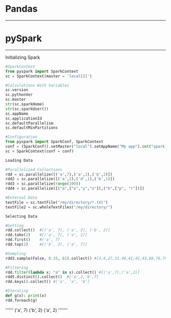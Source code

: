 # Pandas

---

# 

# pySpark

---

Initializing Spark


```python
#SparkContext
from pyspark import SparkContext
sc = SparkContext(master = 'local[2]')
```


```python
#Calculations With Variables
sc.version
sc.pythonVer
sc.master
str(sc.sparkHome)
str(sc.sparkUser())
sc.appName
sc.applicationId
sc.defaultParallelism
sc.defaultMinPartitions
```


```python
#Configuration
from pyspark import SparkConf, SparkContext
conf = (SparkConf().setMaster("local").setAppName("My app").set("spark.executor.memory", "1g"))
sc = SparkContext(conf = conf)
```


```python
Loading Data
```


```python
#Parallelized Collections
rdd = sc.parallelize([('a',7),('a',2),('b',2)])
rdd2 = sc.parallelize([('a',2),('d',1),('b',1)])
rdd3 = sc.parallelize(range(100))
rdd4 = sc.parallelize([("a",["x","y","z"]),("b",["p", "r"])])
```


```python
#External Data
textFile = sc.textFile("/my/directory/*.txt")
textFile2 = sc.wholeTextFiles("/my/directory/")
```


```python
Selecting Data
```


```python
#Getting
rdd.collect()  #[('a', 7), ('a', 2), ('b', 2)]
rdd.take(2)    #[('a', 7), ('a', 2)]
rdd.first()    #('a', 7)
rdd.top(2)     #[('b', 2), ('a', 7)]

#Sampling
rdd3.sample(False, 0.15, 81).collect() #[3,4,27,31,40,41,42,43,60,76,79,80,86,97]

#Filtering
rdd.filter(lambda x: "a" in x).collect() #[('a',7),('a',2)]
rdd5.distinct().collect()  #['a',2,'b',7]
rdd.keys().collect() #['a', 'a', 'b']

#Iterating
def g(x): print(x)
rdd.foreach(g)
```

''''''
('a', 7)
('b', 2)
('a', 2)
'''''''

# 

# 



